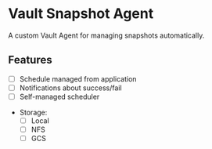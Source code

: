 # Vault Snapshot Agent

A custom Vault Agent for managing snapshots automatically.

## Features

- [ ] Schedule managed from application
- [ ] Notifications about success/fail
- [ ] Self-managed scheduler
- Storage:
    - [ ] Local
    - [ ] NFS
    - [ ] GCS
